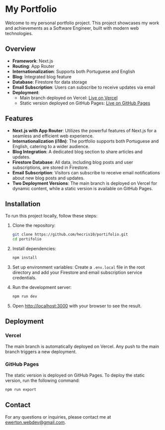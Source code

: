 # My Portfolio

Welcome to my personal portfolio project. This project showcases my work and achievements as a Software Engineer, built with modern web technologies.

## Overview

-   **Framework**: Next.js
-   **Routing**: App Router
-   **Internationalization**: Supports both Portuguese and English
-   **Blog**: Integrated blog feature
-   **Database**: Firestore for data storage
-   **Email Subscription**: Users can subscribe to receive updates via email
-   **Deployment**:
    -   Main branch deployed on Vercel: [Live on Vercel](https://cs220-portfolio-hecris10.vercel.app/)
    -   Static version deployed on GitHub Pages: [Live on GitHub Pages](https://hecris10.github.io/portifolio)

## Features

-   **Next.js with App Router**: Utilizes the powerful features of Next.js for a seamless and efficient web experience.
-   **Internationalization (i18n)**: The portfolio supports both Portuguese and English, catering to a wider audience.
-   **Blog Integration**: A dedicated blog section to share articles and updates.
-   **Firestore Database**: All data, including blog posts and user subscriptions, are stored in Firestore.
-   **Email Subscription**: Visitors can subscribe to receive email notifications about new blog posts and updates.
-   **Two Deployment Versions**: The main branch is deployed on Vercel for dynamic content, while a static version is available on GitHub Pages.

## Installation

To run this project locally, follow these steps:

1. Clone the repository:

    ```bash
    git clone https://github.com/hecris10/portifolio.git
    cd portifolio
    ```

2. Install dependencies:

    ```bash
    npm install
    ```

3. Set up environment variables:
   Create a `.env.local` file in the root directory and add your Firestore and email subscription service credentials.

4. Run the development server:

    ```bash
    npm run dev
    ```

5. Open [http://localhost:3000](http://localhost:3000) with your browser to see the result.

## Deployment

### Vercel

The main branch is automatically deployed on Vercel. Any push to the main branch triggers a new deployment.

### GitHub Pages

The static version is deployed on GitHub Pages. To deploy the static version, run the following command:

```bash
npm run export
```

## Contact

For any questions or inquiries, please contact me at ewerton.webdev@gmail.com.
